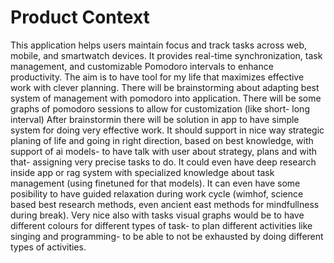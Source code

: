 # Product Context

This application helps users maintain focus and track tasks across web, mobile, and smartwatch devices. It provides real-time synchronization, task management, and customizable Pomodoro intervals to enhance productivity.
The aim is to have tool for my life that maximizes effective work with clever planning. There will be brainstorming about adapting best system of management with pomodoro into application. There will be some graphs of pomodoro sessions to allow for customization (like short- long interval) After brainstormin there will be solution in app to have simple system for doing very effective work. It should support in nice way strategic planing of life and going in right direction, based on best knowledge, with support of ai models- to have talk with user about strategy, plans and with that- assigning very precise tasks to do. It could even have deep research inside app or rag system with specialized knowledge about task management (using finetuned for that models). It can even have some posibility to have guided relaxation during work cycle (wimhof, science based best research methods, even ancient east methods for mindfullness during break). Very nice also with tasks visual graphs would be to have different colours for different types of task- to plan different activities like singing and programming- to be able to not be exhausted by doing different types of activities.
